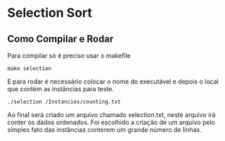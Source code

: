 # Selection Sort

## Como Compilar e Rodar

Para compilar só é preciso usar o makefile

```
make selection
```

E para rodar é necessário colocar o nome do executável e depois o local que contém as instâncias para teste.

```
./selection /Instancies/counting.txt
```

Ao final será criado um arquivo chamado selection.txt, neste arquivo irá conter os dados ordenados. Foi escolhido a criação de um arquivo pelo simples fato das instâncias conterem um grande número de linhas.